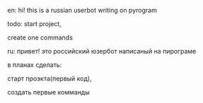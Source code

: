 en: hi! this is a russian userbot writing on pyrogram


todo:
start project,

create one commands

ru: привет! это российский юзербот написаный на пирограме


в планах сделать:

старт проэкта(первый код),




создать первые комманды 

